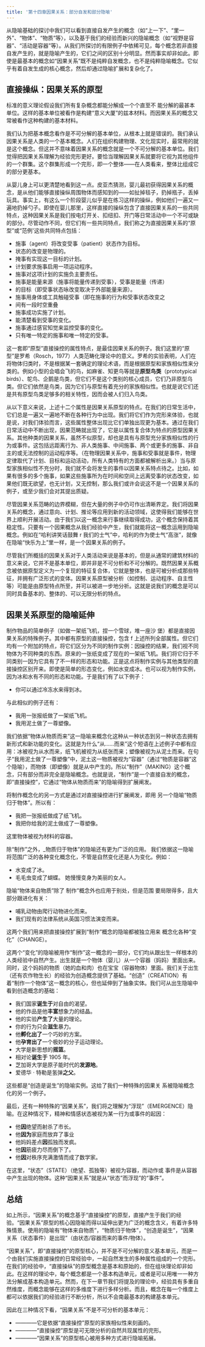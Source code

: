 ```yaml
---
title: '第十四章因果关系：部分自发和部分隐喻'
---
```


从隐喻基础的探讨中我们可以看到直接自发产生的概念（如“上一下”、“里一外”、“物体”、“物质”等〉，以及基于我们的经验而新兴的隐喻概念（如“视野是容器”、“活动是容器”等）。从我们所探讨的有限例子中依稀可见，每个概念若非直接自发产生的，就是隐喻产生的，它们之间的区别十分明显。然而事实却非如此。即使是最基本的概念如“因果关系”既不是纯粹自发概念，也不是纯粹隐喻概念。它似乎有着自发生成的核心概念，然后却通过隐喻扩展和复杂化了。

## 直接操纵：因果关系的原型

标准的意义理论假设我们所有复杂概念都能分解成一个个直至不 能分解的最甚本单位。这样的基本单位被看作是构建“意义大厦”的兹本材料。而因果关系的概念又常被看作这种构建的基本材料。

我们认为把基本概念看作是不可分解的基本单位，从根本上就是错误的。我们承认因果关系是人类的一个基本概念。人们在组织构建物理、文化现实时，最常用的就是这个概念。但这并不意味着因果关系的概念就是一个不可分解的基本单位。我们觉得把因果关系理解为经验完形更好。要恰当理解因果关系就要将它视为其他组件的一个群集。这个群集形成一个完形，即一个整体——在人类看来，整体比组成它的部分更基本。

从婴儿身上可以更清楚地看到这一点。皮亚杰猜测，婴儿最初获得因果关系的概念，是从他们能够直接操纵周围物体而感知到的——如扯掉毯子，扔掉瓶子，丢掉玩具。事实上，有这么一个阶段婴儿似乎是在练习这样的操纵，例如他们一遍又一遍地扔掉勺子。即使在婴儿那里，这样直接的操纵包含了直接因果关系的一些共同特点，这种因果关系是我们按电灯开关、扣纽扣、开门等日常活动中一个不可或缺的部分。尽管动作不同，但它们有一些共同特点，我们称之为直接因果关系的“原型”或“范例'这些共同特点包括：

- 施事（agent）将改变受事（patient）状态作为目标。
- 状态的改变是物理的。
- 掩事有实现这一目标的计划。
- 计划要求施事启用一项运动程序。
- 施事对这项计划的实施负主要责任。
- 施事是能量来源（施事将能量传递到受事），受事是能量（传递）
- 的目标（即受事状态咏改变取决于外部能量来源）。
- 施事用身体或工具触碰受事（即在施事的行为和受事状态改变之
- 间有一段时空重叠
- 施事成功实施了计划。
- 能清楚看到受事的变化。
- 施事通过感官知觉来监控受事的变化。
- 只有唯一特定的施事和唯一特定的受事。

这一套即“原型”直接操控的属性特点，是最佳因果关系的例子。我们这里的“原型”是罗希（Rosch，1977）人类范畴化理论中的意义。罗希的实验表明，人们在将物体归类时，不是根据某一套确定的理论术语，而是根据原型和家族相似性来分类的。例如小型的会唱会飞的鸟，如麻雀、知更鸟等就是**原型鸟类**（prototypical birds）、鸵鸟、企鹅是鸟类，但它们不是这个类别的核心成员，它们乃非原型乌类。但它们依然是鸟类，因为它们与原型有着充分的家族相似性。也就是说它们还是共有原型鸟类足够多的相关特性，因而会被人们归入鸟类。

从以下意义来说，上述十二个属性是因果关系原型的特点。在我们的日常生活中，它们总是一遍又一遍地不断在各种行为中出现。我们将它们作为完形来体验，也就是说，对我们体验而言，这些属性整体出现比它们单独出现更为基本。通过在我们日常活动中不断出现，因果范畴就出现了，它是以属性复合体为特点的原型因果关系。其他种类的因果关系，虽然不似原型，却也是具有与原型充分家族相似性的行为或事件。这包括远距离行为、非人类施事、中间施事、两个或更多的施事、非自主的或无法控制的运动程序等。（在物理因果关系中，施事和受事就是事件，物理定律取代了计划、目标和运动活动，所有人类特有的方面都被解析出来。）当与原型家族相似性不充分时，我们就不会将发生的事件以因果关系特点待之。比如，如果有很多的多个施事，如果这些施事所为在时间和空间上远离受事的状态改变，如果他们既无欲望，也无计划，又无控制，那么我们或许会说这不是一个因果关系的例子，或至少我们会对其提出质疑。

尽管因果关系范畴的边界模糊，但在大量的例子中仍可作出清晰界定。我们将因果关系的概念，通过意向、计划、推论等应用到新的活动领域，这使得我们能够在世界上顺利开展活动。由于我们以这一概念来行事继续取得成功，这个概念保持着其稳定性。只要有一个因果概念从我们经验中产生，我们就能将这一概念运用到隐喻概念。例如在“哈利讲笑话鼓舞 r 我们的士气”中，哈利的作为使士气“高涨”，就像在隐喻“快乐为上”里一样，是一个因果关系的例子。

尽管我们所概括的因果关系对于人类活动来说是基本的，但是从通常的建筑材料的意义来说，它并不是基本单位，即并非是不可分析和不可分解的。既然因果关系概念被依据原型定义为一个复现的特征复合体，它就是整体，也是可被分析成那些特征，并拥有广泛形式的变体。因果关系原型被分析（如控制、运动程序、自主性等）可能是由原型特点所至，并可以被进一步地分祈。这就是说我们的概念是可以同时具备基本的、整体的、可以无限分析的特点。

## 因果关系原型的隐喻延伸

制作物品的简单例子（如做一架纸飞机，捏一个雪球，堆一座沙
堡）都是直接因果关系的特殊例子。其中都有原型的直接操控，包含 f 上述所列全部属性。但它们均有一个附加的特点，将它们区分为不同的制作实例：因操控的结果，我们视不同物体为不同种类的东西。原来的一张纸变成了现在的一架纸飞机。我们将它归于不同类别一因为它具有了不一样的形态和功能。正是这点将制作实例与其他类型的直接操控区别开来。即使是简单的形态变化，例如水变成冰。也可以视为制作实例，因为冰和水有不同的形态和功能。于是我们有了以下例子：

- 你可以通过冷冻水来得到冰。

与此相似的例子还有：

- 我用一张报纸做了一架纸飞机。
- 我用泥土做了一尊塑像。

我们依据“物体从物质而来”这一隐喻来概念化这种从一种状态到另一种状态去拥有新形式和新功能的变化。这就是为什么“从……而来”这个短语在上述例子中都有应用：冰被视为从水而来，纸飞机被视为从纸张而来；塑像被视为从泥土而来。在句子“我用泥土做了一尊塑像”中，泥土这一物质被视为“容器”（通过“物质是容器”这个隐喻），而物体（即塑像）就是从中产生的。所以“制作”（MAKING）这个概念，只有部分而非完全是隐喻概念。也就是说，“制作”是一个直接自发的概念，即“直接操控”，它通过“物体从物质而来”的隐喻得到扩展阐发。

将制作概念化的另一方式是通过对直接操控进行扩展阐发，即用 另一个隐喻“物质归于物体”。所以有：
- 我把一张报纸做成了纸飞机。
- 我把你给我的泥土做成了一尊塑像。

这里物体被视为材料的容器。

除“制作”之外，_物质归于物体”的隐喻还有更为广泛的应用。 我们依据这一隐喻将范围广泛的各种变化概念化，不管是自然变化还是人为变化。例如：

- 水变成了冰。
- 毛毛虫变成了蝴蝶。 她慢慢变身为美丽的女人。

隐喻“物体来自物质”除了 制作”概念外也应用于别处，但是范围 要局限得多，且大部分跟进化有关：

- 哺乳动物由爬行动物进化而来。
- 我们现有的法律系统从英国习惯法演变而来。

这两个我们用来把直接操控扩展到“制作”概念的隐喻都被独立用来 概念化各种“变化”（CHANGE）。

这两个“变化”的隐喻被用作“制作”这一概念的一部分，它们均从跟出生一样根本的人类经验中自然产生。出生就是一个物体（婴儿）从一个容器（妈妈）里面出来。同时，这个妈妈的物质（她的血和肉）也在宝宝（容器物体）里面。我们关于出生（还有农作物生长）的经验为创造概念提供了基础。“创造”（CREATION）有着“制作一个物体”这一概念的核心，但也延伸到了抽象实体。我们可从出生隐喻中看到创造概念的基础：

- 我们国家**诞生于**对自由的渴望。
- 他的作品是他**丰富**想象力的结晶。
- 他的实验**产生了**大量的理论。
- 你的行为只会**滋生**暴力。
- 他**孵化出了**一个巧妙的方案。
- 他**孕育出了**一个极妙的分子运动理论。
- 大学是新思想的**摇篮**。
- 相对论**诞生于** 1905 年。
- 芝加哥大学是原子能时代的**发源地**。
- 爱德华 · 特勒是氢弹**之父**。

这些都是“创造是诞生”的隐喻实例。这给了我们一种特殊的因果关 系被隐喻概念化的另一个例子。

最后，还有一种特殊的“因果关系”，我们将之理解为“浮现”（EMERGENCE）隐喻。在这种情况下，精神和情感状态被视为某一行为或事件的起因：

- 他**因**绝望而射杀了市长。
- 他**因为**家庭而放弃了事业
- 他妈妈差点**因**孤独而发疯。
- 他**因**筋疲力尽而倒下了。
- 他**因**对秩序充满激情而成了数学家。

在这里，“状态”（STATE）（绝望、孤独等）被视为容器，而动作或 事件是从容器中产生出现的物体。这种“因果关系”就是从“状态”而浮现”的“事件”。

## 总结

如上所示，“因果关系”的概念基于“直接操控”的原型，直接产生于我们的经验。“因果关系”原型的核心因隐喻而得以延伸出更为广泛的概念含义，有着许多特殊情景。使用的隐喻有“物体来自物质”，“物质归于物体”，“创造是诞生”，“因果关系（状态事件）是出现”（由状态/容器而来的事件/物体）。

“因果关系”，即“直接操控”的原型核心，并不是不可分解的意义基本单元，而是一个由我们实施直接操控的日常经验中，一起自然发生的多种属性组成的一个完形。在我们的经验中，“直接操纵”的原型概念是基本和原始的，但在组块理论却非如此。在这样的理论中，每个概念都是一个基本构造单元，或者是可以用唯一一种方法分解成基本构造单元。然而，在下一章节我们将提及的理论中，经验具有多重自然维度，而概念能够在这样的多维度下进行多样分析。而且，概念在每一个维度上都可以依据我们的经验进行不断分析，所以不会南最基本的构建基本单元。

因此在三种情况下看，“因果关系”不是不可分析的基本单元：

- ————它是依据“直接操控”原型的家族相似性来刻画的。
- ————“直接操控”原型是可无限分析的自然共现属性的完形。
- ————“因果关系”的原型核心被用多种方式进行隐喻拓展。
